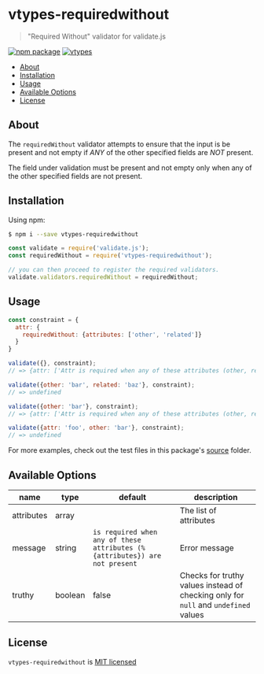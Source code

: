 # vtypes-requiredwithout

> "Required Without" validator for validate.js

[![npm package][npm-badge]][npm-link]
[![vtypes][vtypes-badge]][repository]

- [About](#about)
- [Installation](#installation)
- [Usage](#usage)
- [Available Options](#available-options)
- [License](#license)

## About

The `requiredWithout` validator attempts to ensure that the input
is be present and not empty if _ANY_ of the other specified
fields are _NOT_ present.


The field under validation must be present and not empty
only when any of the other specified fields are not present.

## Installation

Using npm:

```sh
$ npm i --save vtypes-requiredwithout
```

```js
const validate = require('validate.js');
const requiredWithout = require('vtypes-requiredwithout');

// you can then proceed to register the required validators.
validate.validators.requiredWithout = requiredWithout;
```

## Usage

```js
const constraint = {
  attr: {
    requiredWithout: {attributes: ['other', 'related']}
  }
}

validate({}, constraint);
// => {attr: ['Attr is required when any of these attributes (other, related) are not present']}

validate({other: 'bar', related: 'baz'}, constraint);
// => undefined

validate({other: 'bar'}, constraint);
// => {attr: ['Attr is required when any of these attributes (other, related) are not present']}

validate({attr: 'foo', other: 'bar'}, constraint);
// => undefined
```

For more examples, check out the test files in this package's [source][src] folder.

## Available Options

| name       | type    | default                                                                    | description                                                                         |
| ---------- | ------- | -------------------------------------------------------------------------- | ----------------------------------------------------------------------------------- |
| attributes | array   |                                                                            | The list of attributes                                                              |
| message    | string  | `is required when any of these attributes (%{attributes}) are not present` | Error message                                                                       |
| truthy     | boolean | false                                                                      | Checks for truthy values instead of checking only for `null` and `undefined` values |

## License

`vtypes-requiredwithout` is [MIT licensed][license]

[npm-badge]: https://img.shields.io/npm/v/vtypes-requiredwithout.svg?style=flat-square
[npm-link]: https://www.npmjs.com/package/vtypes-requiredwithout
[repository]: https://github.com/yeojz/vtypes
[vtypes-badge]: https://img.shields.io/badge/vtypes-repo-blue.svg?style=flat-square
[license]: https://github.com/yeojz/vtypes/blob/master/LICENSE
[src]: https://github.com/yeojz/vtypes/tree/master/packages/vtypes-requiredwithout/src

